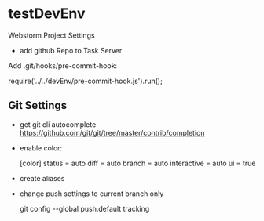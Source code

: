 testDevEnv
==========

Webstorm Project Settings
- add github Repo to Task Server

Add .git/hooks/pre-commit-hook:

require('../../devEnv/pre-commit-hook.js').run();


Git Settings
------------

- get git cli autocomplete
    https://github.com/git/git/tree/master/contrib/completion

- enable color:

    [color]
        status = auto
        diff = auto
        branch = auto
        interactive = auto
        ui = true

- create aliases
- change push settings to current branch only

    git config --global push.default tracking